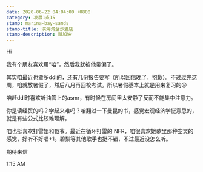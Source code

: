 ```yaml
---
date: 2020-06-22 04:04:00 +0800
category: 凌晨1点15
stamp: marina-bay-sands
stamp-title: 滨海湾金沙酒店
stamp-description: 新加坡
---
```


Hi

我有个朋友喜欢用“咱”，然后我就被他带偏了。

其实咱最近也蛮多ddl的，还有几份报告要写（所以回信晚了，抱歉）。不过过完这周，咱就放暑假了，然后八月再回校考试。所以暑假基本上就是用来复习的😣

咱赶ddl时喜欢听油管上的asmr，有时候在房间里太安静了反而不能集中注意力。

你是读经贸的吗？学起来难吗？咱翻过一下曼昆的书，感觉宏观经济学挺意思的，就是有些公式比较难理解。

咱也挺喜欢打雷姐和戳爷。最近在循环打雷的 NFR，咱很喜欢她歌里那种空灵的感觉，好听不好唱+1。碧梨等其他歌手也挺不错，不过最近没怎么听。

期待来信

1:15 AM